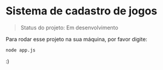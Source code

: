 # Sistema de cadastro de jogos

> Status do projeto: Em desenvolvimento

Para rodar esse projeto na sua máquina, por favor digite:


```
node app.js
```


:)